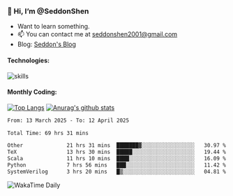 ### 👋 Hi, I’m @SeddonShen
- Want to learn something.
- 📫 You can contact me at seddonshen2001@gmail.com
- Blog: [Seddon's Blog](https://seddonshen.github.io/)
#### Technologies:

![skills](https://skillicons.dev/icons?i=scala,js,html,css,bootstrap,jquery,c,cpp,cloudflare,django,docker,flask,git,github,githubactions,linux,latex,mysql,nodejs,ps,php,pr,py,raspberrypi,redis,unreal,v,vscode,vue,bash)

#### Monthly Coding:
[![Top Langs](https://github-readme-stats.vercel.app/api/top-langs?username=seddonshen&show_icons=true&locale=en&layout=compact&hide=html&langs_count=8)](https://github.com/SeddonShen/)
[![Anurag's github stats](https://github-readme-stats.vercel.app/api?username=SeddonShen&count_private=true&show_icons=true)](https://github.com/anuraghazra/github-readme-stats)
<!--START_SECTION:waka-->

```txt
From: 13 March 2025 - To: 12 April 2025

Total Time: 69 hrs 31 mins

Other              21 hrs 31 mins  ███████▓░░░░░░░░░░░░░░░░░   30.97 %
TeX                13 hrs 30 mins  █████░░░░░░░░░░░░░░░░░░░░   19.44 %
Scala              11 hrs 10 mins  ████░░░░░░░░░░░░░░░░░░░░░   16.09 %
Python             7 hrs 56 mins   ███░░░░░░░░░░░░░░░░░░░░░░   11.42 %
SystemVerilog      3 hrs 20 mins   █▒░░░░░░░░░░░░░░░░░░░░░░░   04.81 %
```

<!--END_SECTION:waka-->

![WakaTime Daily](https://wakatime.com/share/@seddon2001/61a7e342-5f12-4fea-bf92-1fac161e97d6.svg)
<!---
SeddonShen/SeddonShen is a ✨ special ✨ repository because its `README.md` (this file) appears on your GitHub profile.
You can click the Preview link to take a look at your changes.
--->
